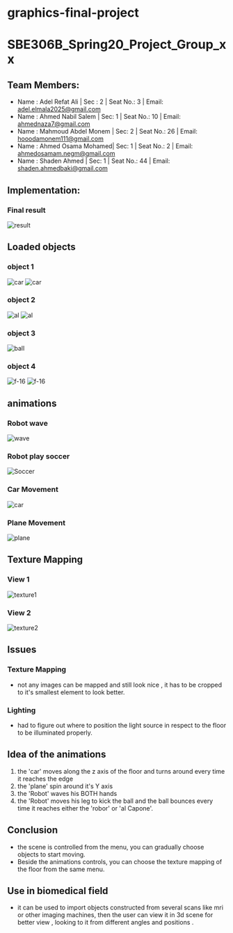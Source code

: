 # graphics-final-project
# SBE306B_Spring20_Project_Group_xx

## Team Members:
- Name : Adel Refat Ali | Sec : 2 | Seat No.: 3 | Email: adel.elmala2025@gmail.com
- Name : Ahmed Nabil Salem | Sec: 1 | Seat No.: 10 | Email: ahmednaza7@gmail.com
- Name : Mahmoud Abdel Monem | Sec: 2  | Seat No.: 26 | Email:  hooodamonem111@gmail.com
- Name : Ahmed Osama Mohamed| Sec: 1 | Seat No.: 2 | Email: ahmedosamam.negm@gmail.com
- Name : Shaden Ahmed | Sec: 1 | Seat No.: 44 | Email: shaden.ahmedbaki@gmail.com


## Implementation:
### Final result 
![result](https://i.ibb.co/60hstCg/implem.png)

## Loaded objects 
### object 1
![car](https://i.ibb.co/bstxX8R/car2.png)
![car](https://i.ibb.co/smLJ4Lp/car.png)
### object 2
![al](https://i.ibb.co/nCMK2PZ/al2.png)
![al](https://i.ibb.co/rKPyJQt/al.png)
### object 3
![ball](https://i.ibb.co/ky4GtDL/ball.png)
### object 4
![f-16](https://i.ibb.co/TRkgv8X/f-16-2.png)
![f-16](https://i.ibb.co/6JfLDRX/f-16.png)


## animations

### Robot wave
<!-- ![https://vimeo.com/user115583615/review/419045016/af9ce62da6](https://vimeo.com/user115583615/review/419045016/af9ce62da6) -->
![wave](gifs/wave.gif)
### Robot play soccer
<!-- ![https://vimeo.com/user115583615/review/419044923/8fe10457c5](https://vimeo.com/user115583615/review/419044923/8fe10457c5) -->
![Soccer](gifs/ball.gif)
### Car Movement
<!-- ![https://vimeo.com/user115583615/review/419045103/cfb1d502f8](https://vimeo.com/user115583615/review/419045103/cfb1d502f8) -->

![car](gifs/car.gif)

### Plane Movement
<!-- ![https://vimeo.com/user115583615/review/419045055/33750ed128](https://vimeo.com/user115583615/review/419045055/33750ed128) -->
![plane](gifs/plane.gif)
## Texture Mapping
### View 1 
<!-- ![https://vimeo.com/user115583615/review/419044762/9448b7b9e7](https://vimeo.com/user115583615/review/419044762/9448b7b9e7) -->
![texture1](gifs/texture.gif)
### View 2
<!-- ![https://vimeo.com/user115583615/review/419044849/b8a0a99f55](https://vimeo.com/user115583615/review/419044849/b8a0a99f55) -->
![texture2](gifs/texture2.gif)

## Issues 

### Texture Mapping
- not any images can be mapped and still look nice , it has to be cropped to it's smallest element to look better.
### Lighting 
- had to figure out where to position the light source in respect to the floor to be illuminated properly.


## Idea of the animations
<!-- - The idea came to me when i was looking from my window down the street. -->
<!-- - I call it "el3ab b3eed ya 7mada bdl m2t3 elkora". -->
1. the 'car' moves along the z axis of the floor and turns around every time it reaches the edge
2. the 'plane' spin around it's Y axis 
3. the 'Robot' waves his BOTH hands
4. the 'Robot' moves his leg to kick the ball and the ball bounces every time it reaches either the 'robor' or 'al Capone'.  

## Conclusion
 - the scene is controlled from the menu, you can gradually choose objects to start moving.
 - Beside the animations controls,  you can choose the texture mapping of the floor from the same menu.

## Use in biomedical field
- it can be used to import objects constructed from several scans like mri or other imaging machines, then the user can view it in 3d scene for better view , looking to it from different angles and positions .